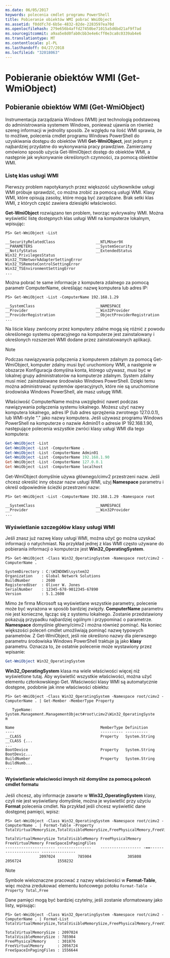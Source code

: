 ```yaml
---
ms.date: 06/05/2017
keywords: polecenia cmdlet programu PowerShell
title: Pobieranie obiektów WMI pobrać WmiObject
ms.assetid: f0ddfc7d-6b5e-4832-82de-2283597ea70d
ms.openlocfilehash: 279e656b4affd27450be71015a5d6bd21af9f7ad
ms.sourcegitcommit: a9aa5e8d0fab0cbb3e4e6cff0e3ca8c0339ab4e6
ms.translationtype: MT
ms.contentlocale: pl-PL
ms.lasthandoff: 04/27/2018
ms.locfileid: "32018063"
---
```

# <a name="getting-wmi-objects-get-wmiobject"></a>Pobieranie obiektów WMI (Get-WmiObject)

## <a name="getting-wmi-objects-get-wmiobject"></a>Pobieranie obiektów WMI (Get-WmiObject)

Instrumentacja zarządzania Windows (WMI) jest technologią podstawową do administrowania systemem Windows, ponieważ ujawnia on również szereg informacji w jednolity sposób. Ze względu na ilość WMI sprawia, że to możliwe, polecenia cmdlet programu Windows PowerShell do uzyskiwania dostępu do obiektów WMI **Get-WmiObject**, jest jednym z najbardziej przydatne do wykonywania pracy prawdziwe. Zamierzamy omówiono sposób użycia Get-WmiObject dostęp do obiektów WMI, a następnie jak wykonywanie określonych czynności, za pomocą obiektów WMI.

### <a name="listing-wmi-classes"></a>Listę klas usługi WMI

Pierwszy problem napotykanych przez większość użytkowników usługi WMI próbuje sprawdzić, co można zrobić za pomocą usługi WMI. Klasy WMI, które opisują zasoby, które mogą być zarządzane. Brak setki klas WMI, z których część zawiera dziesiątki właściwości.

**Get-WmiObject** rozwiązano ten problem, tworząc wykrywalny WMI. Można wyświetlić listę dostępnych klas usługi WMI na komputerze lokalnym, wpisując:

```
PS> Get-WmiObject -List

__SecurityRelatedClass                  __NTLMUser9X
__PARAMETERS                            __SystemSecurity
__NotifyStatus                          __ExtendedStatus
Win32_PrivilegesStatus                  Win32_TSNetworkAdapterSettingError
Win32_TSRemoteControlSettingError       Win32_TSEnvironmentSettingError
...
```

Można pobrać te same informacje z komputera zdalnego za pomocą parametr ComputerName, określając nazwę komputera lub adres IP:

```
PS> Get-WmiObject -List -ComputerName 192.168.1.29

__SystemClass                           __NAMESPACE
__Provider                              __Win32Provider
__ProviderRegistration                  __ObjectProviderRegistration
...
```

Na liście klasy zwrócony przez komputery zdalne mogą się różnić z powodu określonego systemu operacyjnego na komputerze jest zainstalowany i określonych rozszerzeń WMI dodane przez zainstalowanych aplikacji.

> [!NOTE]
> Podczas nawiązywania połączenia z komputerem zdalnym za pomocą Get-WmiObject, komputer zdalny musi być uruchomiony WMI, a następnie w obszarze Konfiguracja domyślna konta, którego używasz, musi być w lokalnej grupy administratorów na komputerze zdalnym. System zdalny musi mieć zainstalowane środowisko Windows PowerShell. Dzięki temu można administrować systemów operacyjnych, które nie są uruchomione środowiska Windows PowerShell, ale masz usługę WMI.

Właściwość ComputerName można uwzględnić nawet podczas nawiązywania połączenia systemu lokalnego. Możesz użyć nazwy komputera lokalnego, adres IP (lub adres sprzężenia zwrotnego 127.0.0.1), lub WMI-style "." jako nazwy komputera. Jeśli używasz programu Windows PowerShell na komputerze o nazwie Admin01 o adresie IP 192.168.1.90, następujące polecenia wszystkie zwróci klasy usługi WMI dla tego komputera:

```powershell
Get-WmiObject -List
Get-WmiObject -List -ComputerName .
Get-WmiObject -List -ComputerName Admin01
Get-WmiObject -List -ComputerName 192.168.1.90
Get-WmiObject -List -ComputerName 127.0.0.1
Get-WmiObject -List -ComputerName localhost
```

Get-WmiObject domyślnie używa głównego/cimv2 przestrzeni nazw. Jeśli chcesz określić inny obszar nazw usługi WMI, użyj **Namespace** parametru i określ odpowiednie ścieżki przestrzeni nazw:

```
PS> Get-WmiObject -List -ComputerName 192.168.1.29 -Namespace root

__SystemClass                           __NAMESPACE
__Provider                              __Win32Provider
...
```

### <a name="displaying-wmi-class-details"></a>Wyświetlanie szczegółów klasy usługi WMI

Jeśli znasz już nazwę klasy usługi WMI, można użyć go można uzyskać informacji o natychmiast. Na przykład jednej z klas WMI często używane do pobierania informacji o komputerze jest **Win32_OperatingSystem**.

```
PS> Get-WmiObject -Class Win32_OperatingSystem -Namespace root/cimv2 -ComputerName .

SystemDirectory : C:\WINDOWS\system32
Organization    : Global Network Solutions
BuildNumber     : 2600
RegisteredUser  : Oliver W. Jones
SerialNumber    : 12345-678-9012345-67890
Version         : 5.1.2600
```

Mimo że firma Microsoft są wyświetlane wszystkie parametry, polecenie może być wyrażona w sposób bardziej zwięzły. **ComputerName** parametru nie jest konieczne, łącząc się z systemu lokalnego. Zostanie przedstawiony pokazują przypadku najbardziej ogólnym i przypominać o parametrze. **Namespace** domyślnie główny/cimv2 i można również pominąć. Na koniec większości poleceń cmdlet umożliwiają pominąć nazwę typowych parametrów. Z Get-WmiObject, jeśli nie określono nazwy dla pierwszego parametru środowiska Windows PowerShell traktuje ją jako **klasy** parametru. Oznacza to, że ostatnie polecenie może wystawiony przez wpisanie:

```powershell
Get-WmiObject Win32_OperatingSystem
```

**Win32_OperatingSystem** klasa ma wiele właściwości więcej niż wyświetlone tutaj. Aby wyświetlić wszystkie właściwości, można użyć elementu członkowskiego Get. Właściwości klasy WMI są automatycznie dostępne, podobnie jak inne właściwości obiektu:

```
PS> Get-WmiObject -Class Win32_OperatingSystem -Namespace root/cimv2 -ComputerName . | Get-Member -MemberType Property

   TypeName: System.Management.ManagementObject#root\cimv2\Win32_OperatingSyste
m

Name                                      MemberType Definition
----                                      ---------- ----------
__CLASS                                   Property   System.String __CLASS {...
...
BootDevice                                Property   System.String BootDevic...
BuildNumber                               Property   System.String BuildNumb...
...
```

#### <a name="displaying-non-default-properties-with-format-cmdlets"></a>Wyświetlanie właściwości innych niż domyślne za pomocą poleceń cmdlet formatu

Jeśli chcesz, aby informacje zawarte w **Win32_OperatingSystem** klasy, czyli nie jest wyświetlany domyślnie, można je wyświetlić przy użyciu **Format** polecenia cmdlet. Na przykład jeśli chcesz wyświetlić dane dostępnej pamięci, wpisz:

```
PS> Get-WmiObject -Class Win32_OperatingSystem -Namespace root/cimv2 -ComputerName . | Format-Table -Property TotalVirtualMemorySize,TotalVisibleMemorySize,FreePhysicalMemory,FreeVirtualMemory,FreeSpaceInPagingFiles

TotalVirtualMemorySize TotalVisibleMemory FreePhysicalMemory FreeVirtualMemory FreeSpaceInPagingFiles
---------------------- ---------------    ------------------ -==--------------------- ---------------
               2097024          785904                305808           2056724                1558232
```

> [!NOTE]
> Symbole wieloznaczne pracować z nazwy właściwości w **Format-Table**, więc można zredukować elementu końcowego potoku `Format-Table -Property Total,Free`

Dane pamięci mogą być bardziej czytelny, jeśli zostanie sformatowany jako listy, wpisując:

```
PS> Get-WmiObject -Class Win32_OperatingSystem -Namespace root/cimv2 -ComputerName . | Format-List TotalVirtualMemorySize,TotalVisibleMemorySize,FreePhysicalMemory,FreeVirtualMemory,FreeSpaceInPagingFiles

TotalVirtualMemorySize : 2097024
TotalVisibleMemorySize : 785904
FreePhysicalMemory     : 301876
FreeVirtualMemory      : 2056724
FreeSpaceInPagingFiles : 1556644
```
